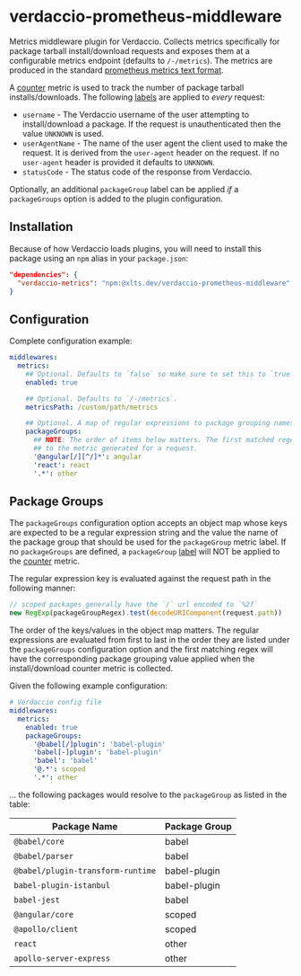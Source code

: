 # verdaccio-prometheus-middleware
Metrics middleware plugin for Verdaccio. Collects metrics specifically for package tarball install/download requests and
exposes them at a configurable metrics endpoint (defaults to `/-/metrics`). The metrics are produced in the standard
[prometheus metrics text format](https://prometheus.io/docs/instrumenting/exposition_formats/#text-format-example).

A [counter](https://prometheus.io/docs/concepts/metric_types/#counter) metric is used to track the number of package
tarball installs/downloads. The following [labels](https://prometheus.io/docs/practices/naming/#labels) are applied to
_every_ request:
- `username` - The Verdaccio username of the user attempting to install/download a package. If the request is
  unauthenticated then the value `UNKNOWN` is used.
- `userAgentName` - The name of the user agent the client used to make the request. It is derived from the `user-agent`
  header on the request. If no `user-agent` header is provided it defaults to `UNKNOWN`.
- `statusCode` - The status code of the response from Verdaccio.

Optionally, an additional `packageGroup` label can be applied *if* a `packageGroups` option is added to the plugin
configuration.

## Installation
Because of how Verdaccio loads plugins, you will need to install this package using an `npm` alias in your `package.json`:
```json
"dependencies": {
  "verdaccio-metrics": "npm:@xlts.dev/verdaccio-prometheus-middleware"
}
```

## Configuration
Complete configuration example:
```yaml
middlewares:
  metrics:
    ## Optional. Defaults to `false` so make sure to set this to `true` if you want to collect metrics.
    enabled: true

    ## Optional. Defaults to `/-/metrics`.
    metricsPath: /custom/path/metrics

    ## Optional. A map of regular expressions to package grouping names.
    packageGroups:
      ## NOTE: The order of items below matters. The first matched regex is the package grouping that will be applied
      ## to the metric generated for a request.
      '@angular[/][^/]*': angular
      'react': react
      '.*': other
```

## Package Groups
The `packageGroups` configuration option accepts an object map whose keys are expected to be a regular expression string
and the value the name of the package group that should be used for the `packageGroup` metric label. If no
`packageGroups` are defined, a `packageGroup` [label](https://prometheus.io/docs/practices/naming/#labels) will NOT be
applied to the [counter](https://prometheus.io/docs/concepts/metric_types/#counter) metric.

The regular expression key is evaluated against the request path in the following manner:
```javascript
// scoped packages generally have the `/` url encoded to `%2f`
new RegExp(packageGroupRegex).test(decodeURIComponent(request.path))
```

The order of the keys/values in the object map matters. The regular expressions are evaluated from first to last in the
order they are listed under the `packageGroups` configuration option and the first matching regex will have the
corresponding package grouping value applied when the install/download counter metric is collected.

Given the following example configuration:
```yaml
# Verdaccio config file
middlewares:
  metrics:
    enabled: true
    packageGroups:
      '@babel[/]plugin': 'babel-plugin'
      'babel[-]plugin': 'babel-plugin'
      'babel': 'babel'
      '@.*': scoped
      '.*': other
```
... the following packages would resolve to the `packageGroup` as listed in the table:

| Package Name                      | Package Group |
|-----------------------------------|---------------|
| `@babel/core`                     | babel         |
| `@babel/parser`                   | babel         |
| `@babel/plugin-transform-runtime` | babel-plugin  |
| `babel-plugin-istanbul`           | babel-plugin  |
| `babel-jest`                      | babel         |
| `@angular/core`                   | scoped        |
| `@apollo/client`                  | scoped        |
| `react`                           | other         |
| `apollo-server-express`           | other         |
